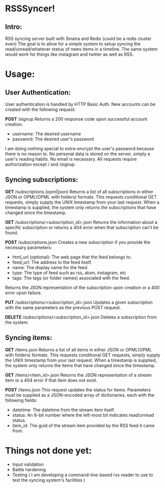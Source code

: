 RSSSyncer!
==========

Intro:
------

RSS syncing server built with Sinatra and Redis (could be a redis cluster even)
The goal is to allow for a simple system to setup syncing the read/unread/whatever
status of news items in a timeline. The same system would work for things like
instagram and twitter as well as RSS.

Usage:
======

User Authentication:
--------------------

User authentication is handled by HTTP Basic Auth. New accounts
can be created with the following request:

**POST** /signup
Returns a 200 response code upon successful account creation.
- username: The desired username
- password: The desired user's password

I am doing nothing special to extra-encrypt the user's password because 
there is no reason to. No personal data is stored on the server, simply
a user's reading habits. No email is necessary. All requests require
authorization except / and /signup

Syncing subscriptions:
----------------------

**GET** /subscriptions.(opml|json)
Returns a list of all subscriptions in either JSON or OPML(OPML with folders) formats.
This requests conditional GET requests, simply supply the UNIX timestamp from your last request.
When a timestamp is supplied, the system only returns the subscriptions that have changed 
since the timestamp.

**GET** /subscriptions/<subscription_id>.json
Returns the information about a specific subscription or returns a 404 error when that subscription
can't be found.

**POST** /subscriptions.json
Creates a new subscription if you provide the necessary parameters:

- html_url (optional): The web page that the feed belongs to.
- feed_url: The address to the feed itself.
- name: The display name for the feed.
- type: The type of feed such as rss, atom, instagram, etc
- tags: The tags (or folder names) associated with the feed.

Returns the JSON representation of the subscription upon creation or a 400 error upon failure.

**PUT** /subscriptions/<subscription_id>.json
Updates a given subscription with the same parameters as the previous POST request.

**DELETE** /subscriptions/<subscription_id>.json
Deletes a subscription from the system.

Syncing items:
--------------

**GET** /items.json
Returns a list of all items in either JSON or OPML(OPML with folders) formats.
This requests conditional GET requests, simply supply the UNIX timestamp from your last request.
When a timestamp is supplied, the system only returns the items that have changed 
since the timestamp.

**GET** /items/<item_id>.json
Returns the JSON representation of a stream item or a 404 error if that item does not exist.

**POST** /items.json
This request updates the status for items. Parameters
must be supplied as a JSON-encoded array of dictionaries, each with the following fields:

- datetime: The datetime from the stream item itself.
- status: An 8-bit number where the left-most bit indicates read/unread status.
- item_id: The guid of the stream item provided by the RSS feed it came from.

Things not done yet:
====================

- Input validation
- Battle hardening
- Testing ( I am developing a command-line-based rss reader to use to test the syncing system's facilities )